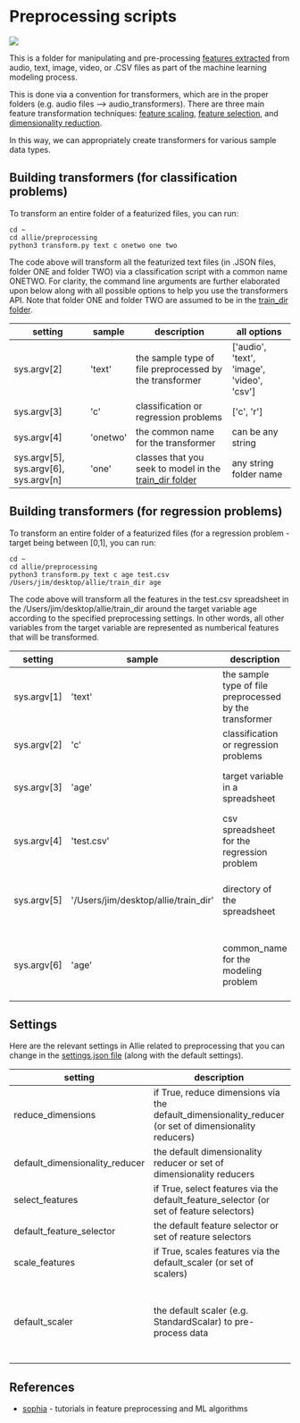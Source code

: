 # Preprocessing scripts

![](https://github.com/jim-schwoebel/allie/blob/master/annotation/helpers/assets/model.png)

This is a folder for manipulating and pre-processing [features extracted](https://github.com/jim-schwoebel/allie/tree/master/features) from audio, text, image, video, or .CSV files as part of the machine learning modeling process. 

This is done via a convention for transformers, which are in the proper folders (e.g. audio files --> audio_transformers). There are three main feature transformation techniques: [feature scaling](https://github.com/jim-schwoebel/allie/blob/master/preprocessing/feature_scale.py), [feature selection](https://github.com/jim-schwoebel/allie/blob/master/preprocessing/feature_select.py), and [dimensionality reduction](https://github.com/jim-schwoebel/allie/blob/master/preprocessing/feature_reduce.py).

In this way, we can appropriately create transformers for various sample data types. 

## Building transformers (for classification problems)

To transform an entire folder of a featurized files, you can run:

```
cd ~ 
cd allie/preprocessing
python3 transform.py text c onetwo one two
```

The code above will transform all the featurized text files (in .JSON files, folder ONE and folder TWO) via a classification script with a common name ONETWO. For clarity, the command line arguments are further elaborated upon below along with all possible options to help you use the transformers API. Note that folder ONE and folder TWO are assumed to be in the [train_dir folder](https://github.com/jim-schwoebel/allie/tree/master/train_dir).

| setting | sample | description | all options | 
|------|------|------|------| 
| sys.argv[2] | 'text' | the sample type of file preprocessed by the transformer | ['audio', 'text', 'image', 'video', 'csv'] | 
| sys.argv[3] | 'c' | classification or regression problems | ['c', 'r'] | 
| sys.argv[4] | 'onetwo' | the common name for the transformer | can be any string | 
| sys.argv[5], sys.argv[6], sys.argv[n] | 'one' | classes that you seek to model in the [train_dir folder](https://github.com/jim-schwoebel/allie/tree/master/train_dir) | any string folder name |

## Building transformers (for regression problems)

To transform an entire folder of a featurized files (for a regression problem - target being between [0,1], you can run:

```
cd ~ 
cd allie/preprocessing
python3 transform.py text c age test.csv /Users/jim/desktop/allie/train_dir age
```

The code above will transform all the features in the test.csv spreadsheet in the /Users/jim/desktop/allie/train_dir around the target variable age according to the specified preprocessing settings. In other words, all other variables from the target variable are represented as numberical features that will be transformed.

| setting | sample | description | all options | 
|------|------|------|------| 
| sys.argv[1] | 'text' | the sample type of file preprocessed by the transformer | ['audio', 'text', 'image', 'video', 'csv'] | 
| sys.argv[2] | 'c' | classification or regression problems | ['c', 'r'] | 
| sys.argv[3] | 'age' | target variable in a spreadsheet | any string variable as a pandas dataframe | 
| sys.argv[4] | 'test.csv' | csv spreadsheet for the regression problem | 
| sys.argv[5] | '/Users/jim/desktop/allie/train_dir' | directory of the spreadsheet | any string directory file (can get with os.getcwd()) | 
| sys.argv[6] | 'age' | common_name for the modeling problem | any string common name that makes sense for the problem | 

## Settings

Here are the relevant settings in Allie related to preprocessing that you can change in the [settings.json file](https://github.com/jim-schwoebel/allie/blob/master/settings.json) (along with the default settings).

| setting | description | default setting | all options | 
|------|------|------|------| 
| reduce_dimensions | if True, reduce dimensions via the default_dimensionality_reducer (or set of dimensionality reducers) | False | True, False |
| default_dimensionality_reducer | the default dimensionality reducer or set of dimensionality reducers | ["pca"] | ["pca", "lda", "tsne", "plda","autoencoder"] | 
| select_features | if True, select features via the default_feature_selector (or set of feature selectors) | False | True, False | 
| default_feature_selector | the default feature selector or set of reature selectors | ["lasso"] | ["lasso", "rfe", "chi", "kbest", "variance"] | 
| scale_features | if True, scales features via the default_scaler (or set of scalers) | False | True, False | 
| default_scaler | the default scaler (e.g. StandardScalar) to pre-process data | ["standard_scaler"] | ["binarizer", "one_hot_encoder", "normalize", "power_transformer", "poly", "quantile_transformer", "standard_scaler"]|

## References
* [sophia](https://github.com/jiankaiwang/sophia) - tutorials in feature preprocessing and ML algorithms
